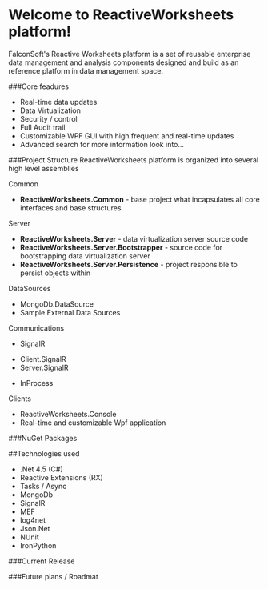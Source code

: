 Welcome to ReactiveWorksheets platform!
==================

FalconSoft's Reactive Worksheets platform is a set of reusable enterprise data management and analysis components designed and build as an reference platform in data management space.

###Core feadures
 - Real-time data updates
 - Data Virtualization
 - Security / control
 - Full Audit trail
 - Customizable WPF GUI with high frequent and real-time updates
 - Advanced search
for more information look into...

###Project Structure
ReactiveWorksheets platform is organized into several high level assemblies

Common
 - **ReactiveWorksheets.Common** - base project what incapsulates all core interfaces and base structures 

Server
 - **ReactiveWorksheets.Server** - data virtualization server source code
 - **ReactiveWorksheets.Server.Bootstrapper** - source code for bootstrapping data virtualization server
 - **ReactiveWorksheets.Server.Persistence** - project responsible to persist objects within

DataSources
 - MongoDb.DataSource
 - Sample.External Data Sources

Communications
- SignalR
 * Client.SignalR
 * Server.SignalR
- InProcess

Clients
 - ReactiveWorksheets.Console
 - Real-time and customizable Wpf application

###NuGet Packages

##Technologies used
 - .Net 4.5 (C#)
 - Reactive Extensions (RX)
 - Tasks / Async
 - MongoDb
 - SignalR
 - MEF
 - log4net
 - Json.Net
 - NUnit
 - IronPython

###Current Release

###Future plans / Roadmat

